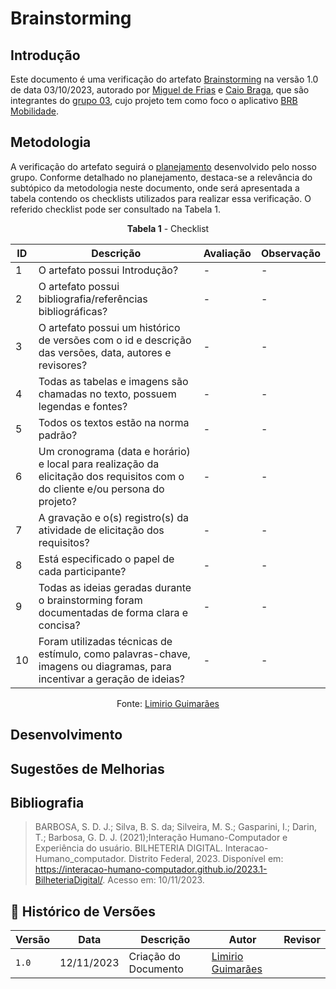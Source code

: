 # Brainstorming
 
## Introdução

Este documento é uma verificação do artefato [Brainstorming](https://requisitos-de-software.github.io/2023.2-BRBMobilidade/Elicitação/Técnicas/Brainstorming/) na versão 1.0 de data 03/10/2023, autorado por [Miguel de Frias](https://github.com/migueldefrias) e [Caio Braga](https://github.com/caioalvesbraga), que são integrantes do [grupo 03](https://requisitos-de-software.github.io/2023.2-BRBMobilidade/), cujo projeto tem como foco o aplicativo [BRB Mobilidade](https://play.google.com/store/apps/details?id=br.com.brb.mobilidade&hl=pt_BR&gl=US&pli=1).

## Metodologia 

A verificação do artefato seguirá o [planejamento](https://requisitos-de-software.github.io/2023.2-Carteira_Digital_de_Transito/verificacao/planejamendoDaVerificacao/) desenvolvido pelo nosso grupo. Conforme detalhado no planejamento, destaca-se a relevância do subtópico da metodologia neste documento, onde será apresentada a tabela contendo os checklists utilizados para realizar essa verificação. O referido checklist pode ser consultado na Tabela 1.
<center>

**Tabela 1** - Checklist

| ID | Descrição                                                                                                                      | Avaliação  | Observação                                                             |
|----|--------------------------------------------------------------------------------------------------------------------------------|------------|------------------------------------------------------------------------|
| 1  | O artefato possui Introdução?                                                                                                  | -          | -                                                                      |
| 2  | O artefato possui bibliografia/referências bibliográficas?                                                                     | -          | -                                                                      |
| 3  | O artefato possui um histórico de versões com o id e descrição das versões, data, autores e revisores?                         | -          | -                                                                      |
| 4  | Todas as tabelas e imagens são chamadas no texto, possuem legendas e fontes?                                                   | -          | -                                                                      |
| 5  | Todos os textos estão na norma padrão?                                       						      | -          | -                                                                      |
| 6  | Um cronograma (data e horário) e local para realização da elicitação dos requisitos com o do cliente e/ou persona do projeto?  | -          | -                                                                      |
| 7  | A gravação e o(s) registro(s) da atividade de elicitação dos requisitos?                                                       | -          | -                                                                      |
| 8  | Está especificado o papel de cada participante?                                                                                | -          | -  								    |
| 9  | Todas as ideias geradas durante o brainstorming foram documentadas de forma clara e concisa?                                   | -          | -  								    |
| 10  | Foram utilizadas técnicas de estímulo, como palavras-chave, imagens ou diagramas, para incentivar a geração de ideias?        | -          | -  								    |

Fonte: [Limirio Guimarães](https://github.com/LimirioGuimaraes)

</center>

## Desenvolvimento 

## Sugestões de Melhorias

## Bibliografia

> BARBOSA, S. D. J.; Silva, B. S. da; Silveira, M. S.; Gasparini, I.; Darin, T.; Barbosa, G. D. J. (2021);Interação Humano-Computador e Experiência do usuário.
> BILHETERIA DIGITAL. Interacao-Humano_computador. Distrito Federal, 2023. Disponível em: <https://interacao-humano-computador.github.io/2023.1-BilheteriaDigital/>. Acesso em: 10/11/2023.<br>

## 📑 Histórico de Versões

| Versão | Data       | Descrição                                       | Autor                                          | Revisor                                      |
| ------ | ---------- | ----------------------------------------------- | -----------------------------------------------| ---------------------------------------------|
| `1.0`  | 12/11/2023 | Criação do Documento | [Limirio Guimarães](https://github.com/LimirioGuimaraes) |  |
